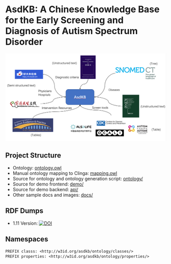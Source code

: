# AsdKB: A Chinese Knowledge Base for the Early Screening and Diagnosis of Autism Spectrum Disorder

![AsdKB](./docs/asdkb.png)

## Project Structure

- Ontology: [ontology.owl](./ontology/ontology.owl)
- Manual ontology mapping to Clinga: [mapping.owl](./mapping/mapping.owl)
- Source for ontology and ontology generation script: [ontology/](./ontology/)
- Source for demo frontend: [demo/](./demo/)
- Source for demo backend: [api/](./api/)
- Other sample docs and images: [docs/](./docs/)

## RDF Dumps

- 1.11 Version: [![DOI](https://zenodo.org/badge/DOI/10.5281/zenodo.6519174.svg)](https://doi.org/10.5281/zenodo.6519174)

## Namespaces

```sparql
PREFIX classs: <http://w3id.org/asdkb/ontology/classes/>
PREFIX properties: <http://w3id.org/asdkb/ontology/properties/>
```
